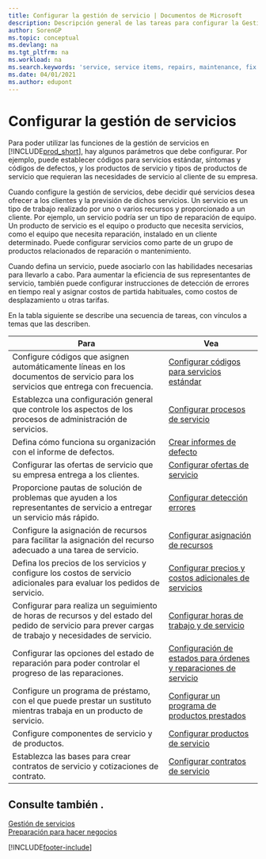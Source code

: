 ```yaml
---
title: Configurar la gestión de servicio | Documentos de Microsoft
description: Descripción general de las tareas para configurar la Gestión de servicios para adaptarla a la forma en que sus organizaciones gestionan sus servicios.
author: SorenGP
ms.topic: conceptual
ms.devlang: na
ms.tgt_pltfrm: na
ms.workload: na
ms.search.keywords: 'service, service items, repairs, maintenance, fix'
ms.date: 04/01/2021
ms.author: edupont
---
```


# <a name="setting-up-service-management"></a>Configurar la gestión de servicios
Para poder utilizar las funciones de la gestión de servicios en [!INCLUDE[prod_short](includes/prod_short.md)], hay algunos parámetros que debe configurar. Por ejemplo, puede establecer códigos para servicios estándar, síntomas y códigos de defectos, y los productos de servicio y tipos de productos de servicio que requieran las necesidades de servicio al cliente de su empresa.  

Cuando configure la gestión de servicios, debe decidir qué servicios desea ofrecer a los clientes y la previsión de dichos servicios. Un servicio es un tipo de trabajo realizado por uno o varios recursos y proporcionado a un cliente. Por ejemplo, un servicio podría ser un tipo de reparación de equipo. Un producto de servicio es el equipo o producto que necesita servicios, como el equipo que necesita reparación, instalado en un cliente determinado. Puede configurar servicios como parte de un grupo de productos relacionados de reparación o mantenimiento.  
  
Cuando defina un servicio, puede asociarlo con las habilidades necesarias para llevarlo a cabo. Para aumentar la eficiencia de sus representantes de servicio, también puede configurar instrucciones de detección de errores en tiempo real y asignar costos de partida habituales, como costos de desplazamiento u otras tarifas.  

En la tabla siguiente se describe una secuencia de tareas, con vínculos a temas que las describen.  
  
| Para | Vea |
| --- | --- |
| Configure códigos que asignen automáticamente líneas en los documentos de servicio para los servicios que entrega con frecuencia. |[Configurar códigos para servicios estándar](service-how-setup-service-coding.md)|
| Establezca una configuración general que controle los aspectos de los procesos de administración de servicios.|[Configurar procesos de servicio](service-setup-service-processes.md)|
| Defina cómo funciona su organización con el informe de defectos. |[Crear informes de defecto](service-how-setup-fault-reporting.md) |
| Configurar las ofertas de servicio que su empresa entrega a los clientes.|[Configurar ofertas de servicio](service-how-setup-service-offerings.md)|
| Proporcione pautas de solución de problemas que ayuden a los representantes de servicio a entregar un servicio más rápido. |[Configurar detección errores](service-how-setup-troubleshooting.md) |
| Configure la asignación de recursos para facilitar la asignación del recurso adecuado a una tarea de servicio. |[Configurar asignación de recursos](service-how-setup-resource-allocation.md) |
| Defina los precios de los servicios y configure los costos de servicio adicionales para evaluar los pedidos de servicio. |[Configurar precios y costos adicionales de servicios](service-how-setup-service-costs-pricing.md)|
| Configurar para realiza un seguimiento de horas de recursos y del estado del pedido de servicio para prever cargas de trabajo y necesidades de servicio.|[Configurar horas de trabajo y de servicio](service-how-setup-work-service-hours.md)|
| Configurar las opciones del estado de reparación para poder controlar el progreso de las reparaciones. | [Configuración de estados para órdenes y reparaciones de servicio](service-order-repair-status.md)|
| Configure un programa de préstamo, con el que puede prestar un sustituto mientras trabaja en un producto de servicio. |[Configurar un programa de productos prestados](service-how-setup-loaner-program.md) |
| Configure componentes de servicio y de productos. |[Configurar productos de servicio](service-how-setup-service-items.md) |
| Establezca las bases para crear contratos de servicio y cotizaciones de contrato. |[Configurar contratos de servicio](service-how-setup-service-contracts.md) |

## <a name="see-also"></a>Consulte también .
[Gestión de servicios](service-service.md)  
[Preparación para hacer negocios](ui-get-ready-business.md)  


[!INCLUDE[footer-include](includes/footer-banner.md)]
